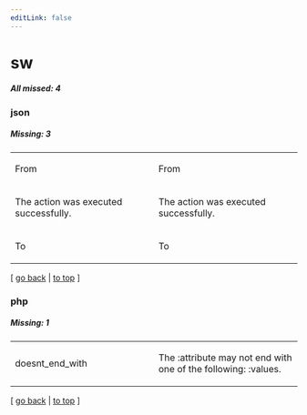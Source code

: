 ```yaml
---
editLink: false
---
```


# sw

##### All missed: 4


### json

##### Missing: 3

<table width="100%">
<tr><td width="50%">

From

</td><td width="50%">

From

</td></tr>
<tr><td width="50%">

The action was executed successfully.

</td><td width="50%">

The action was executed successfully.

</td></tr>
<tr><td width="50%">

To

</td><td width="50%">

To

</td></tr>
</table>

[ [go back](../status.md) | [to top](#) ]



### php

##### Missing: 1

<table width="100%">
<tr><td width="50%">

doesnt_end_with

</td><td width="50%">

The :attribute may not end with one of the following: :values.

</td></tr>
</table>

[ [go back](../status.md) | [to top](#) ]

